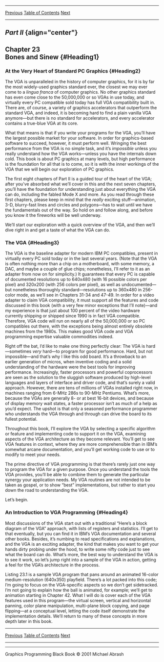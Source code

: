   ------------------------ --------------------------------- --------------------
  [Previous](22-03.html)   [Table of Contents](index.html)   [Next](23-02.html)
  ------------------------ --------------------------------- --------------------

*Part II* {align="center"}
---------

Chapter 23\
 Bones and Sinew {#Heading1}
----------------

### At the Very Heart of Standard PC Graphics {#Heading2}

The VGA is unparalleled in the history of computer graphics, for it is
by far the most widely-used graphics standard ever, the closest we may
ever come to a *lingua franca* of computer graphics. No other graphics
standard has even come close to the 50,000,000 or so VGAs in use today,
and virtually every PC compatible sold today has full VGA compatibility
built in. There are, of course, a variety of graphics accelerators that
outperform the standard VGA, and indeed, it is becoming hard to find a
plain vanilla VGA anymore—but there is no standard for accelerators, and
every accelerator contains a true-blue VGA at its core.

What that means is that if you write your programs for the VGA, you’ll
have the largest possible market for your software. In order for
graphics-based software to succeed, however, it must perform well.
Wringing the best performance from the VGA is no simple task, and it’s
*impossible* unless you really understand how the VGA works—unless you
have the internals down cold. This book is about PC graphics at many
levels, but high performance is the foundation for all that is to come,
so it is with the inner workings of the VGA that we will begin our
exploration of PC graphics.

The first eight chapters of Part II is a guided tour of the heart of the
VGA; after you’ve absorbed what we’ll cover in this and the next seven
chapters, you’ll have the foundation for understanding just about
everything the VGA can do, including the fabled Mode X and more. As you
read through these first chapters, please keep in mind that the *really*
exciting stuff—animation, 3-D, blurry-fast lines and circles and
polygons—has to wait until we have the fundamentals out of the way. So
hold on and follow along, and before you know it the fireworks will be
well underway.

We’ll start our exploration with a quick overview of the VGA, and then
we’ll dive right in and get a taste of what the VGA can do.

### The VGA {#Heading3}

The VGA is the baseline adapter for modern IBM PC compatibles, present
in virtually every PC sold today or in the last several years. (Note
that the VGA is often nothing more than a chip on a motherboard, with
some memory, a DAC, and maybe a couple of glue chips; nonetheless, I’ll
refer to it as an adapter from now on for simplicity.) It guarantees
that every PC is capable of documented resolutions up to 640x480 (with
16 possible colors per pixel) and 320x200 (with 256 colors per pixel),
as well as undocumented—but nonetheless thoroughly standard—resolutions
up to 360x480 in 256-color mode, as we’ll see in Chapters 31-34 and
47-49. In order for a video adapter to claim VGA compatibility, it must
support all the features and code discussed in this book (with a very
few minor exceptions that I’ll note)—and my experience is that just
about 100 percent of the video hardware currently shipping or shipped
since 1990 is in fact VGA compatible. Therefore, VGA code will run on
nearly all of the 50,000,000 or so PC compatibles out there, with the
exceptions being almost entirely obsolete machines from the 1980s. This
makes good VGA code and VGA programming expertise valuable commodities
indeed.

Right off the bat, I’d like to make one thing perfectly clear: The VGA
is hard—sometimes *very* hard—to program for good performance. Hard, but
not impossible—and that’s why I like this odd board. It’s a throwback to
an earlier generation of micros, when inventive coding and a solid
understanding of the hardware were the best tools for improving
performance. Increasingly, faster processors and powerful coprocessors
are seen as the solution to the sluggish software produced by high-level
languages and layers of interface and driver code, and that’s surely a
valid approach. However, there are tens of millions of VGAs installed
right now, in machines ranging from 6-MHz 286s to 90-MHz Pentiums.
What’s more, because the VGAs are generally 8- or at best 16-bit
devices, and because of display memory wait states, a faster processor
isn’t as much of a help as you’d expect. The upshot is that only a
seasoned performance programmer who understands the VGA through and
through can drive the board to its fullest potential.

Throughout this book, I’ll explore the VGA by selecting a specific
algorithm or feature and implementing code to support it on the VGA,
examining aspects of the VGA architecture as they become relevant.
You’ll get to see VGA features in context, where they are more
comprehensible than in IBM’s somewhat arcane documentation, and you’ll
get working code to use or to modify to meet your needs.

The prime directive of VGA programming is that there’s rarely just one
way to program the VGA for a given purpose. Once you understand the
tools the VGA provides, you’ll be able to combine them to generate the
particular synergy your application needs. My VGA routines are not
intended to be taken as gospel, or to show “best” implementations, but
rather to start you down the road to understanding the VGA.

Let’s begin.

### An Introduction to VGA Programming {#Heading4}

Most discussions of the VGA start out with a traditional “Here’s a block
diagram of the VGA” approach, with lists of registers and statistics.
I’ll get to that eventually, but you can find it in IBM’s VGA
documentation and several other books. Besides, it’s numbing to read
specifications and explanations, and the VGA is an exciting adapter, the
kind that makes you want to get your hands dirty probing under the hood,
to write some nifty code just to see what the board can do. What’s more,
the best way to understand the VGA is to see it work, so let’s jump
right into a sample of the VGA in action, getting a feel for the VGA’s
architecture in the process.

Listing 23.1 is a sample VGA program that pans around an animated
16-color medium-resolution (640x350) playfield. There’s a lot packed
into this code; I’m going to focus on the VGA-specific aspects so we
don’t get sidetracked. I’m not going to explain how the ball is
animated, for example; we’ll get to animation starting in Chapter 42.
What I will do is cover each of the VGA features used in this
program—the virtual screen, vertical and horizontal panning, color plane
manipulation, multi-plane block copying, and page flipping—at a
conceptual level, letting the code itself demonstrate the implementation
details. We’ll return to many of these concepts in more depth later in
this book.

  ------------------------ --------------------------------- --------------------
  [Previous](22-03.html)   [Table of Contents](index.html)   [Next](23-02.html)
  ------------------------ --------------------------------- --------------------

* * * * *

Graphics Programming Black Book © 2001 Michael Abrash
